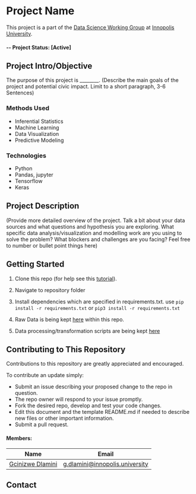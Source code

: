 # Project Name
This project is a part of the [Data Science Working Group](http://datascience.codeforsanfrancisco.org) at [Innopolis University](http://www.google.com).
#### -- Project Status: [Active]

## Project Intro/Objective
The purpose of this project is ________. (Describe the main goals of the project and potential civic impact. Limit to a short paragraph, 3-6 Sentences)

<!-- ### Partner
* [Name of Partner organization/Government department etc..]
* Website for partner
* Partner contact: [Name of Contact], [slack handle of contact if any]
* If you do not have a partner leave this section out -->

### Methods Used
* Inferential Statistics
* Machine Learning
* Data Visualization
* Predictive Modeling

### Technologies
* Python
* Pandas, jupyter
* Tensorflow
* Keras

## Project Description
(Provide more detailed overview of the project.  Talk a bit about your data sources and what questions and hypothesis you are exploring. What specific data analysis/visualization and modelling work are you using to solve the problem? What blockers and challenges are you facing?  Feel free to number or bullet point things here)

## Getting Started

1. Clone this repo (for help see this [tutorial](https://help.github.com/articles/cloning-a-repository/)).
1. Navigate to repository folder
1. Install dependencies which are specified in requirements.txt. use `pip install -r requirements.txt` or `pip3 install -r requirements.txt`
1. Raw Data is being kept [here](Dataset) within this repo.

1. Data processing/transformation scripts are being kept [here](src)

## Contributing to This Repository
Contributions to this repository are greatly appreciated and encouraged.

To contribute an update simply:
* Submit an issue describing your proposed change to the repo in question.
* The repo owner will respond to your issue promptly.
* Fork the desired repo, develop and test your code changes.
* Edit this document and the template README.md if needed to describe new files or other important information.
* Submit a pull request.

#### Members:

|Name     |  Email  |
|---------|-----------------|
|[Gcinizwe Dlamini](https://github.com/Gci04)| g.dlamini@innopolis.university       |

<!-- |[Full Name](https://github.com/[github handle]) |     @janeDoe    | -->

## Contact
